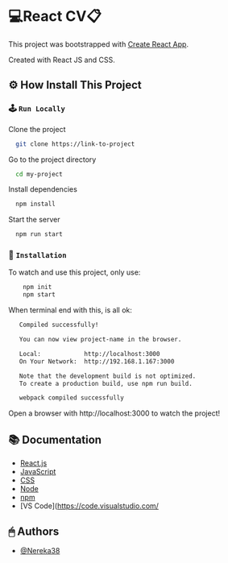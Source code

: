 # 💻React CV📋

This project was bootstrapped with [Create React App](https://github.com/facebook/create-react-app).

Created with React JS and CSS.

## ⚙️ How Install This Project

### 🕹 `Run Locally`

Clone the project

```bash
  git clone https://link-to-project
```

Go to the project directory

```bash
  cd my-project
```

Install dependencies

```bash
  npm install
```

Start the server

```bash
  npm run start
```
### 🧰 `Installation`

To watch and use this project, only use:

```bash
    npm init
    npm start
```
 When terminal end with this, is all ok:   
 ```bash
    Compiled successfully!

    You can now view project-name in the browser.

    Local:            http://localhost:3000
    On Your Network:  http://192.168.1.167:3000

    Note that the development build is not optimized.
    To create a production build, use npm run build.

    webpack compiled successfully
```
Open a browser with http://localhost:3000 to watch the project!

## 📚 Documentation

- [React.js](https://es.reactjs.org/)
- [JavaScript](https://www.javascript.com/)
- [CSS](https://developer.mozilla.org/en-US/docs/Web/CSS)
- [Node](https://nodejs.org/es/)
- [npm](https://www.npmjs.com/)
- [VS Code](https://code.visualstudio.com/

## 🖱 Authors

- [@Nereka38](https://github.com/Nereka38)